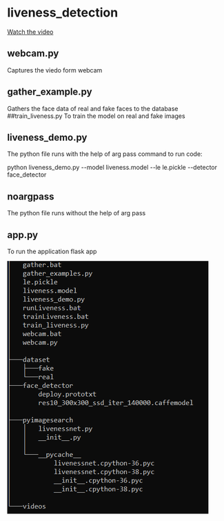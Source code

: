 # liveness_detection
[Watch the video](https://youtu.be/-TL9wrp7KoY)

## webcam.py
Captures the viedo form webcam
## gather_example.py
Gathers the face data of real and fake faces to the database
##train_liveness.py
To train the model on real and fake images
## liveness_demo.py
The python file runs with the help of arg pass
command to run code:

python liveness_demo.py --model liveness.model --le le.pickle --detector face_detector
## noargpass
The python file runs without the help of arg pass
## app.py
To run the application flask app

![](Capture.PNG)



